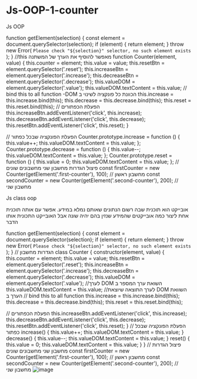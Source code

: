 # Js-OOP-1-counter

Js OOP 


function getElement(selection) {
  const element = document.querySelector(selection);
  if (element) {
    return element;
  }
  throw new Error(
    `Please check "${selection}" selector, no such element exists`
  );
}
//this מאפשר להוסיף את הערך של המשתנה
function Counter(element, value) {
  this.counter = element;
  this.value = value;
  this.resetBtn = element.querySelector('.reset');
  this.increaseBtn = element.querySelector('.increase');
  this.decreaseBtn = element.querySelector('.decrease');
  this.valueDOM = element.querySelector('.value');
  this.valueDOM.textContent = this.value;
  // bind this to all function -DOM הכוונת כל פונקציה לשינוי ב
  this.increase = this.increase.bind(this);
  this.decrease = this.decrease.bind(this);
  this.reset = this.reset.bind(this);
// הפעלת הכפתורים 
  this.increaseBtn.addEventListener('click', this.increase);
  this.decreaseBtn.addEventListener('click', this.decrease);
  this.resetBtn.addEventListener('click', this.reset);
}

// הפעלת הפונקציה שבכל כפתור
Counter.prototype.increase = function () {
  this.value++;
  this.valueDOM.textContent = this.value;
};
Counter.prototype.decrease = function () {
  this.value--;
  this.valueDOM.textContent = this.value;
};
Counter.prototype.reset = function () {
  this.value = 0;
  this.valueDOM.textContent = this.value;
};
//  פיצול הגדרות מחשבון שני מחשבונים שונים 
const firstCounter = new Counter(getElement('.first-counter'), 100); // מחשבון ראשון
const secondCounter = new Counter(getElement('.second-counter'), 200); // מחשבון שני



Js class oop

אובייקט הוא  תוכנית שבה רשום הנתונים שאותם נמלא במידע. אפשר עם אותה תוכנית אחת ליצור כמה אובייקטים שהמידע שנזין בהם יהיה שונה אבל האובייקט התכונית אותו הדבר

function getElement(selection) {
  const element = document.querySelector(selection);
  if (element) {
    return element;
  }
  throw new Error(
    `Please check "${selection}" selector, no such element exists`
  );
}
// הגדרות מחשבון
class Counter {
  constructor(element, value) {
    this.counter = element;
    this.value = value;
    this.resetBtn = element.querySelector('.reset');
    this.increaseBtn = element.querySelector('.increase');
    this.decreaseBtn = element.querySelector('.decrease');
    this.valueDOM = element.querySelector('.value'); //לערך  DOM השואת ערך המספר ב
    this.valueDOM.textContent = this.value; //לערך התוצאה שיוצאת DOM השוואת הערך ב
    // bind this to all function
    this.increase = this.increase.bind(this);
    this.decrease = this.decrease.bind(this);
    this.reset = this.reset.bind(this);

// הפעלת הכפתורים
    this.increaseBtn.addEventListener('click', this.increase);
    this.decreaseBtn.addEventListener('click', this.decrease);
    this.resetBtn.addEventListener('click', this.reset);
  }
// הפעלת הפונקציה שבכל כפתור
  increase() {
    this.value++;
    this.valueDOM.textContent = this.value;
  }
  decrease() {
    this.value--;
    this.valueDOM.textContent = this.value;
  }
  reset() {
    this.value = 0;
    this.valueDOM.textContent = this.value;
  }
}
//  פיצול הגדרות מחשבון שני מחשבונים שונים 
const firstCounter = new Counter(getElement('.first-counter'), 100); // מחשבון ראשון
const secondCounter = new Counter(getElement('.second-counter'), 200); // מחשבון שני
![image](https://user-images.githubusercontent.com/56929518/192363884-3b1f3a7a-3013-4a02-a5b2-757df28505ed.png)
